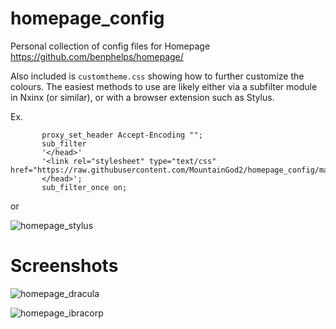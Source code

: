 # homepage_config
 Personal collection of config files for Homepage
 https://github.com/benphelps/homepage/
 
 Also included is `customtheme.css` showing how to further customize the colours.
 The easiest methods to use are likely either via a subfilter module in Nxinx (or similar), or with a browser extension such as Stylus.
 
 Ex.
 ```
        proxy_set_header Accept-Encoding "";
        sub_filter
        '</head>'
        '<link rel="stylesheet" type="text/css" href="https://raw.githubusercontent.com/MountainGod2/homepage_config/main/customtheme.css">
        </head>';
        sub_filter_once on;
```

 or 

 ![homepage_stylus](https://github.com/MountainGod2/homepage_config/assets/88257202/531d0bc7-f6d4-4045-8f01-f3db13a4f874)


 # Screenshots

![homepage_dracula](https://github.com/MountainGod2/homepage_config/assets/88257202/d0157ecf-f4c7-4a57-aa8c-762b41e08591)


![homepage_ibracorp](https://github.com/MountainGod2/homepage_config/assets/88257202/4abcea11-22e8-46e0-bc33-56e6bec8af21)
